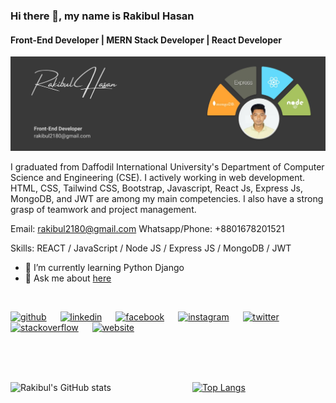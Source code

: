 ### Hi there 👋, my name is Rakibul Hasan
#### Front-End Developer | MERN Stack Developer | React Developer
![Front-End Developer | MERN Stack Developer | React Developer](https://github.com/rakibul-cse-diu/rakibul-cse-diu/blob/main/Rakibul%20Hasan.jpg)

I graduated from Daffodil International University's Department of Computer Science and Engineering (CSE). I actively working in web development. HTML, CSS, Tailwind CSS, Bootstrap, Javascript, React Js, Express Js, MongoDB, and JWT are among my main competencies. I also have a strong grasp of teamwork and project management.

Email: rakibul2180@gmail.com
Whatsapp/Phone: +8801678201521

Skills: REACT / JavaScript / Node JS / Express JS / MongoDB / JWT
- 🌱 I’m currently learning Python Django 
- 💬 Ask me about [here](https://github.com/rakibul-cse-diu/rakibul-cse-diu/issues) 
</br>

[<img src='https://img.icons8.com/clouds/100/000000/github.png' alt='github' height='40'>](https://github.com/rakibul-cse-diu) &emsp; [<img src='https://img.icons8.com/fluency/48/000000/linkedin-circled.png' alt='linkedin' height='40'>](https://www.linkedin.com/in/md-rakibul-hasan-241b80233/) &emsp; [<img src='https://img.icons8.com/color/48/000000/facebook-new.png' alt='facebook' height='40'>](https://web.facebook.com/r.hasanridoy) &emsp; [<img src='https://img.icons8.com/color/48/000000/instagram-new--v1.png' alt='instagram' height='40'>](https://www.instagram.com/hridoy_85/) &emsp; [<img src='https://img.icons8.com/color/48/000000/twitter--v1.png' alt='twitter' height='40'>](https://twitter.com/hridoy85_) &emsp; [<img src='https://img.icons8.com/fluency/48/000000/stackexchange.png' alt='stackoverflow' height='40'>](https://stackoverflow.com/users/18982955/md-rakibul-hasan) &emsp; [<img src='https://img.icons8.com/color/48/000000/web.png' alt='website' height='40'>](https://rakibulhasan-portfolio.netlify.app/)  


 </br>
 </br>
 </br>

![Rakibul's GitHub stats](https://github-readme-stats.vercel.app/api?username=rakibul-cse-diu&show_icons=true&theme=radical) &emsp;&emsp;&emsp;&emsp;&emsp;&emsp;&emsp;&emsp;&emsp;[![Top Langs](https://github-readme-stats.vercel.app/api/top-langs/?username=rakibul-cse-diu&layout=compact)](https://github.com/rakibul-cse-diu/github-readme-stats)
